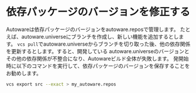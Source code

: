 # 依存パッケージのバージョンを修正する

Autowareは依存パッケージのバージョンをautoware.reposで管理します。
たとえば、autoware.universeにブランチを作成し、新しい機能を追加するとします。
`vcs pull`でautoware.universeからブランチを切り取った後、他の依存関係を更新するとします。すると、開発している autoware.universeのバージョンとその他の依存関係が不整合になり、Autowareビルド全体が失敗します。
発開始時に以下のコマンドを実行して、依存パッケージのバージョンを保存することをお勧めします。

```bash
vcs export src --exact > my_autoware.repos
```

